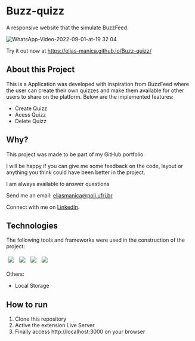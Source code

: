 # Buzz-quizz

A responsive website that the simulate BuzzFeed.

![WhatsApp-Video-2022-09-01-at-19 32 04](https://user-images.githubusercontent.com/103606213/188024208-3af9aceb-0daa-4308-a2fa-ac6ad7db1af6.gif)

Try it out now at https://elias-manica.github.io/Buzz-quizz/

## About this Project

This is a Application was developed with inspiration from BuzzFeed where the user can create their own quizzes and make them available for other users to share on the platform. Below are the implemented features:

- Create Quizz
- Acess Quizz
- Delete Quizz

## Why?

This project was made to be part of my GitHub portfolio.

I will be happy if you can give me some feedback on the code, layout or anything you think could have been better in the project.

I am always available to answer questions

Send me an email: eliasmanica@poli.ufrj.br

Connect with me on [LinkedIn](https://www.linkedin.com/in/eliasmanica/).

## Technologies
The following tools and frameworks were used in the construction of the project:<br>
<p>
  <img style='margin: 5px;' src='https://img.shields.io/badge/JavaScript-323330?style=for-the-badge&logo=javascript&logoColor=F7DF1E'>
  <img style='margin: 5px;' src='https://img.shields.io/badge/CSS3-1572B6?style=for-the-badge&logo=css3&logoColor=white'>
  <img style='margin: 5px;' src='https://img.shields.io/badge/HTML5-E34F26?style=for-the-badge&logo=html5&logoColor=white'>
  <img style='margin: 5px;' src='https://img.shields.io/badge/axios%20-%2320232a.svg?&style=for-the-badge&color=informational'>
</p>
Others:<br>

- Local Storage

## How to run

1. Clone this repository
2. Active the extension Live Server
3. Finally access http://localhost:3000 on your browser
